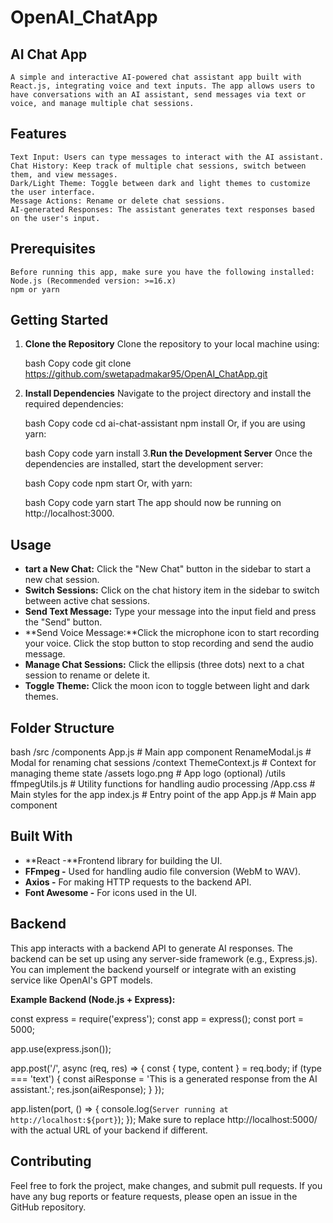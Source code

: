 # OpenAI_ChatApp
## AI Chat App
    A simple and interactive AI-powered chat assistant app built with React.js, integrating voice and text inputs. The app allows users to have conversations with an AI assistant, send messages via text or voice, and manage multiple chat sessions.

## Features
    Text Input: Users can type messages to interact with the AI assistant.
    Chat History: Keep track of multiple chat sessions, switch between them, and view messages.
    Dark/Light Theme: Toggle between dark and light themes to customize the user interface.
    Message Actions: Rename or delete chat sessions.
    AI-generated Responses: The assistant generates text responses based on the user's input.
## Prerequisites
    Before running this app, make sure you have the following installed:
    Node.js (Recommended version: >=16.x)
    npm or yarn

## Getting Started
1. **Clone the Repository**
    Clone the repository to your local machine using:

    bash
    Copy code
    git clone https://github.com/swetapadmakar95/OpenAI_ChatApp.git
2. **Install Dependencies**
    Navigate to the project directory and install the required dependencies:

    bash
    Copy code
    cd ai-chat-assistant
    npm install
    Or, if you are using yarn:

    bash
    Copy code
    yarn install
3.**Run the Development Server**
    Once the dependencies are installed, start the development server:

    bash
    Copy code
    npm start
    Or, with yarn:

    bash
    Copy code
    yarn start
    The app should now be running on http://localhost:3000.

## Usage
- **tart a New Chat:** Click the "New Chat" button in the sidebar to start a new chat session.
- **Switch Sessions:** Click on the chat history item in the sidebar to switch between active chat sessions.
- **Send Text Message:** Type your message into the input field and press the "Send" button.
- **Send Voice Message:**Click the microphone icon to start recording your voice. Click the stop button to stop recording and send the audio message.
- **Manage Chat Sessions:** Click the ellipsis (three dots) next to a chat session to rename or delete it.
- **Toggle Theme:** Click the moon icon to toggle between light and dark themes.

## Folder Structure
bash
/src
  /components
    App.js            # Main app component
    RenameModal.js    # Modal for renaming chat sessions
  /context
    ThemeContext.js   # Context for managing theme state
  /assets
    logo.png          # App logo (optional)
  /utils
    ffmpegUtils.js    # Utility functions for handling audio processing
  /App.css            # Main styles for the app
  index.js            # Entry point of the app
  App.js              # Main app component

## Built With
- **React -**Frontend library for building the UI.
- **FFmpeg -** Used for handling audio file conversion (WebM to WAV).
- **Axios -** For making HTTP requests to the backend API.
- **Font Awesome -** For icons used in the UI.

## Backend
This app interacts with a backend API to generate AI responses. The backend can be set up using any server-side framework (e.g., Express.js). You can implement the backend yourself or integrate with an existing service like OpenAI's GPT models.

**Example Backend (Node.js + Express):**

const express = require('express');
const app = express();
const port = 5000;

app.use(express.json());

app.post('/', async (req, res) => {
  const { type, content } = req.body;
  if (type === 'text') {
    const aiResponse = 'This is a generated response from the AI assistant.';
    res.json(aiResponse);
  }
});

app.listen(port, () => {
  console.log(`Server running at http://localhost:${port}`);
});
Make sure to replace http://localhost:5000/ with the actual URL of your backend if different.

## Contributing
Feel free to fork the project, make changes, and submit pull requests. If you have any bug reports or feature requests, please open an issue in the GitHub repository.
